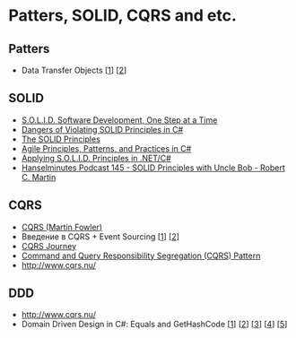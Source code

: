 Patters, SOLID, CQRS and etc.
===

Patters
---
* Data Transfer Objects [[1](http://martinfowler.com/eaaCatalog/dataTransferObject.html)] [[2](http://msdn.microsoft.com/en-us/library/ms978717.aspx)]

SOLID
---
* [S.O.L.I.D. Software Development, One Step at a Time](http://www.codemag.com/article/1001061)
* [Dangers of Violating SOLID Principles in C#](http://msdn.microsoft.com/en-us/magazine/dn683797.aspx)
* [The SOLID Principles](http://code.tutsplus.com/series/the-solid-principles--cms-634)
* [Agile Principles, Patterns, and Practices in C#](http://www.amazon.com/Agile-Principles-Patterns-Practices-C/dp/0131857258)
* [Applying S.O.L.I.D. Principles in .NET/C#](http://channel9.msdn.com/Events/TechEd/NorthAmerica/2014/DEV-B315#fbid=)
* [Hanselminutes Podcast 145 - SOLID Principles with Uncle Bob - Robert C. Martin](http://www.hanselman.com/blog/HanselminutesPodcast145SOLIDPrinciplesWithUncleBobRobertCMartin.aspx)

CQRS
---
* [CQRS (Martin Fowler)](http://martinfowler.com/bliki/CQRS.html)
* Введение в CQRS + Event Sourcing [[1](http://habrahabr.ru/post/146429/)] [[2](http://habrahabr.ru/post/149464/)]
* [CQRS Journey](http://msdn.microsoft.com/en-us/library/jj554200.aspx)
* [Command and Query Responsibility Segregation (CQRS) Pattern](http://msdn.microsoft.com/en-us/library/dn568103.aspx)
* http://www.cqrs.nu/

DDD
---
* http://www.cqrs.nu/
* Domain Driven Design in C#: Equals and GetHashCode [[1](http://blog.pluralsight.com/domain-driven-design-in-c-equals-and-gethashcode-part-1)] [[2](http://blog.pluralsight.com/domain-driven-design-in-c-equals-and-gethashcode-part-2)] [[3](http://blog.pluralsight.com/domain-driven-design-in-c-equals-and-gethashcode-part-3)] [[4](http://blog.pluralsight.com/domain-driven-design-in-c-equals-and-gethashcode-part-4)] [[5](http://blog.pluralsight.com/domain-driven-design-in-c-equals-and-gethashcode-part-5)]
